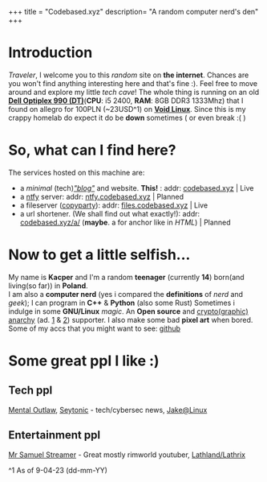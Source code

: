 +++
title = "Codebased.xyz"
description= "A random computer nerd's den"
+++
<!-- Above title and description to show up on discord embed and OpenGraph data -->
<!--
#    Copyright (C) 2023  codebased<Kacper {redacted}>
#
#    This program is free software: you can redistribute it and/or modify
#    it under the terms of the GNU Affero General Public License as published
#    by the Free Software Foundation, either version 3 of the License, or
#    (at your option) any later version.
#
#    This program is distributed in the hope that it will be useful,
#    but WITHOUT ANY WARRANTY; without even the implied warranty of
#    MERCHANTABILITY or FITNESS FOR A PARTICULAR PURPOSE.  See the
#    GNU Affero General Public License for more details.
#
#    You should have received a copy of the GNU Affero General Public License
#    along with this program. (See ./LICENSE file)  If not, see <https://www.gnu.org/licenses/>.
-->

# Introduction 
*Traveler*, I welcome you to this *random* site on **the internet**. Chances are you won't find anything interesting here and that's fine :). Feel free to move around and explore my little *tech cave*! The whole thing is running on an old [**Dell Optiplex 990 (DT)**](https://i.dell.com/sites/doccontent/shared-content/data-sheets/en/documents/optiplex-990-spec-sheet.pdf)(**CPU**: i5 2400, **RAM**: 8GB DDR3 1333Mhz) that I found on allegro for 100PLN (~23USD^1) on [**Void Linux**](https://voidlinux.org/). Since this is my crappy homelab do expect it do be **down** sometimes ( or even break :( )
# So, what can I find here?  
The services hosted on this machine are:
- a *minimal* (tech)*["blog"](./blog/)* and website. **This!** : addr: [codebased.xyz](https://codebased.xyz/) | Live
- a [ntfy](https://ntfy.sh/) server: addr: [ntfy.codebased.xyz](https://codebased.xyz/) | Planned
- a fileserver ([copyparty](https://github.com/9001/copyparty)): addr: [files.codebased.xyz](https://files.codebased.xyz/) | Live
- a url shortener. (We shall find out what exactly!): addr: [codebased.xyz/a/](https://codebased.xyz/a/) (**maybe**. a for anchor like in *HTML*) | Planned
# Now to get a little selfish...
My name is **Kacper** and I'm a random **teenager** (currently **14**) born(and living(so far)) in **Poland**.  
I am also a **computer nerd** (yes i compared the **definitions** of *nerd* and *geek*); I can program in **C++** & **Python** (also some Rust) Sometimes i indulge in some **GNU/Linux** *magic*.
An **Open source** and [crypto(graphic) anarchy](https://nakamotoinstitute.org/crypto-anarchist-manifesto/) (ad. [1](https://invidious.snopyta.org/watch?v=Hq-nNSyGH1U) & [2](https://invidious.snopyta.org/watch?v=hdJ4CV524ls)) supporter. I also make some bad **pixel art** when bored.  
Some of my accs that you might want to see: [github](https://github.com/codebased-xyz)
# Some great ppl I like :) 
## Tech ppl
[Mental Outlaw](https://invidious.snopyta.org/channel/UC7YOGHUfC1Tb6E4pudI9STA), [Seytonic](https://invidious.snopyta.org/channel/UCW6xlqxSY3gGur4PkGPEUeA) - tech/cybersec news, [Jake@Linux](https://invidious.snopyta.org/channel/UC1yGcBvdPGxRIMT1yo_bKIQ)
## Entertainment ppl
[Mr Samuel Streamer](https://invidious.snopyta.org/channel/UCtowLlQSH6QRtp0-Z26U17A) - Great mostly rimworld youtuber, [Lathland/Lathrix](https://invidious.snopyta.org/channel/UCFLXUteuWTuXIjxf2OpKC4A)

^1 As of 9-04-23 (dd-mm-YY)